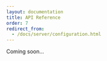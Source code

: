 ```yaml
---
layout: documentation
title: API Reference
order: 7
redirect_from:
  - /docs/server/configuration.html
---
```


Coming soon...
